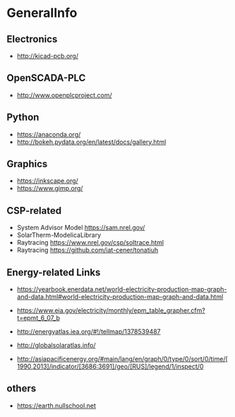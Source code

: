 # GeneralInfo


Electronics
--------------------
* http://kicad-pcb.org/


OpenSCADA-PLC
---------------
* http://www.openplcproject.com/

Python
----------------
* https://anaconda.org/
* http://bokeh.pydata.org/en/latest/docs/gallery.html



Graphics
----------------
* https://inkscape.org/
* https://www.gimp.org/


CSP-related
----------------
* System Advisor Model  https://sam.nrel.gov/
* SolarTherm-ModelicaLibrary  
* Raytracing   https://www.nrel.gov/csp/soltrace.html
* Raytracing https://github.com/iat-cener/tonatiuh


Energy-related Links 
----------------

* https://yearbook.enerdata.net/world-electricity-production-map-graph-and-data.html#world-electricity-production-map-graph-and-data.html
* https://www.eia.gov/electricity/monthly/epm_table_grapher.cfm?t=epmt_6_07_b

* http://energyatlas.iea.org/#!/tellmap/1378539487
* http://globalsolaratlas.info/

* http://asiapacificenergy.org/#main/lang/en/graph/0/type/0/sort/0/time/[1990,2013]/indicator/[3686:3691]/geo/[RUS]/legend/1/inspect/0

others
-----------------------

* https://earth.nullschool.net
